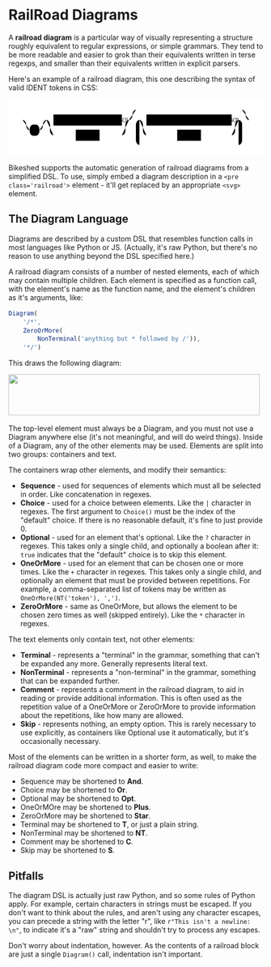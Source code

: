 RailRoad Diagrams
=================

A **railroad diagram** is a particular way of visually representing a structure roughly equivalent to regular expressions, or simple grammars.  They tend to be more readable and easier to grok than their equivalents written in terse regexps, and smaller than their equivalents written in explicit parsers.

Here's an example of a railroad diagram, this one describing the syntax of valid IDENT tokens in CSS:

<style scoped="">svg.railroad-diagram{background-color:hsl(30,20%,95%);}svg.railroad-diagram path{stroke-width:3;stroke:black;fill:rgba(0,0,0,0);}svg.railroad-diagram text{font:bold 14px monospace;text-anchor:middle;}svg.railroad-diagram text.label{text-anchor:start;}svg.railroad-diagram text.comment{font:italic 12px monospace;}svg.railroad-diagram rect{stroke-width:3;stroke:black;fill:hsl(120,100%,90%);}</style>
<img width=729 height=110 src='rr1.svg'>

Bikeshed supports the automatic generation of railroad diagrams from a simplified DSL.  To use, simply embed a diagram description in a `<pre class='railroad'>` element - it'll get replaced by an appropriate `<svg>` element.

The Diagram Language
--------------------

Diagrams are described by a custom DSL that resembles function calls in most languages like Python or JS.  (Actually, it's raw Python, but there's no reason to use anything beyond the DSL specified here.)

A railroad diagram consists of a number of nested elements, each of which may contain multiple children.  Each element is specified as a function call, with the element's name as the function name, and the element's children as it's arguments, like:

```js
Diagram(
	'/*',
	ZeroOrMore(
		NonTerminal('anything but * followed by /')),
	'*/')
```

This draws the following diagram:

<img width=497 height=81 src='data:image/svg+xml,<svg class="railroad-diagram" height="81" viewBox="0 0 497 81" width="497">
<g transform="translate(.5 .5)">
<path d="M 20 31 v 20 m 10 -20 v 20 m -10 -10 h 20.5">
</path><path d="M40 41h10">
</path><g>
<path d="M50 41h0">
</path><path d="M86 41h0">
</path><rect height="22" rx="10" ry="10" width="36" x="50" y="30">
</rect><text x="68" y="45">
/*</text></g><path d="M86 41h10">
</path><g>
<path d="M96 41h0">
</path><path d="M400 41h0">
</path><path d="M96 41a10 10 0 0 0 10 -10v0a10 10 0 0 1 10 -10">
</path><g>
<path d="M116 21h264">
</path></g><path d="M380 21a10 10 0 0 1 10 10v0a10 10 0 0 0 10 10">
</path><path d="M96 41h20">
</path><g>
<path d="M116 41h0">
</path><path d="M380 41h0">
</path><path d="M116 41h10">
</path><g>
<path d="M126 41h0">
</path><path d="M370 41h0">
</path><rect height="22" width="244" x="126" y="30">
</rect><text x="248" y="45">
anything but * followed by /</text></g><path d="M370 41h10">
</path><path d="M126 41a10 10 0 0 0 -10 10v0a10 10 0 0 0 10 10">
</path><g>
<path d="M126 61h244">
</path></g><path d="M370 61a10 10 0 0 0 10 -10v0a10 10 0 0 0 -10 -10">
</path></g><path d="M380 41h20">
</path></g><path d="M400 41h10">
</path><g>
<path d="M410 41h0">
</path><path d="M446 41h0">
</path><rect height="22" rx="10" ry="10" width="36" x="410" y="30">
</rect><text x="428" y="45">
*/</text></g><path d="M446 41h10">
</path><path d="M 456 41 h 20 m -10 -10 v 20 m 10 -20 v 20">
</path></g></svg>'>

The top-level element must always be a Diagram, and you must not use a Diagram anywhere else (it's not meaningful, and will do weird things).  Inside of a Diagram, any of the other elements may be used.  Elements are split into two groups: containers and text.

The containers wrap other elements, and modify their semantics:

* **Sequence** - used for sequences of elements which must all be selected in order.  Like concatenation in regexes.
* **Choice** - used for a choice between elements.  Like the `|` character in regexes.  The first argument to `Choice()` must be the index of the "default" choice.  If there is no reasonable default, it's fine to just provide 0.
* **Optional** - used for an element that's optional.  Like the `?` character in regexes.  This takes only a single child, and optionally a boolean after it: `true` indicates that the "default" choice is to skip this element.
* **OneOrMore** - used for an element that can be chosen one or more times.  Like the `+` character in regexes.  This takes only a single child, and optionally an element that must be provided between repetitions.  For example, a comma-separated list of tokens may be written as `OneOrMore(NT('token'), ',')`.
* **ZeroOrMore** - same as OneOrMore, but allows the element to be chosen zero times as well (skipped entirely).  Like the `*` character in regexes.

The text elements only contain text, not other elements:

* **Terminal** - represents a "terminal" in the grammar, something that can't be expanded any more.  Generally represents literal text.
* **NonTerminal** - represents a "non-terminal" in the grammar, something that can be expanded further.
* **Comment** - represents a comment in the railroad diagram, to aid in reading or provide additional information.  This is often used as the repetition value of a OneOrMore or ZeroOrMore to provide information about the repetitions, like how many are allowed.
* **Skip** - represents nothing, an empty option.  This is rarely necessary to use explicitly, as containers like Optional use it automatically, but it's occasionally necessary.

Most of the elements can be written in a shorter form, as well, to make the railroad diagram code more compact and easier to write:

* Sequence may be shortened to **And**.
* Choice may be shortened to **Or**.
* Optional may be shortened to **Opt**.
* OneOrMOre may be shortened to **Plus**.
* ZeroOrMore may be shortened to **Star**.
* Terminal may be shortened to **T**, or just a plain string.
* NonTerminal may be shortened to **NT**.
* Comment may be shortened to **C**.
* Skip may be shortened to **S**.


Pitfalls
--------

The diagram DSL is actually just raw Python, and so some rules of Python apply. For example, certain characters in strings must be escaped.  If you don't want to think about the rules, and aren't using any character escapes, you can precede a string with the letter "r", like `r"This isn't a newline: \n"`, to indicate it's a "raw" string and shouldn't try to process any escapes.

Don't worry about indentation, however.  As the contents of a railroad block are just a single `Diagram()` call, indentation isn't important.
